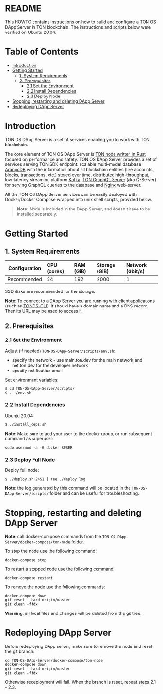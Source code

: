 # README

This HOWTO contains instructions on how to build and configure a TON OS DApp Server in TON blockchain. The instructions and scripts below were verified on Ubuntu 20.04.

# Table of Contents
- [Introduction](#introduction)
- [Getting Started](#getting-started)
  - [1. System Requirements](#1-system-requirements)
  - [2. Prerequisites](#2-prerequisites)
    - [2.1 Set the Environment](#21-set-the-environment)
    - [2.2 Install Dependencies](#22-install-dependencies)
    - [2.3 Deploy Node](#23-deploy-node)
- [Stopping, restarting and deleting DApp Server](#stopping-restarting-and-deleting-dapp-server)
- [Redeploying DApp Server](#redeploying-dapp-server)

# Introduction

TON OS DApp Server is a set of services enabling you to work with TON blockchain.

The core element of TON OS DApp Server is [TON node written in Rust](https://github.com/tonlabs/ton-labs-node) focused on performance and safety. TON OS DApp Server provides a set of services serving TON SDK endpoint: scalable multi-model database [ArangoDB](https://www.arangodb.com/documentation/) with the information about all blockchain entities (like accounts, blocks, transactions, etc.) stored over time, distributed high-throughput, low-latency streaming platform [Kafka](https://kafka.apache.org/documentation/), [TON GraphQL Server](https://github.com/tonlabs/ton-q-server) (aka Q-Server) for serving GraphQL queries to the database and [Nginx](https://nginx.org/en/docs/) web-server.

All the TON OS DApp Server services can be easily deployed with Docker/Docker Compose wrapped into unix shell scripts, provided below.

> **Note**: Node is included in the DApp Server, and doesn't have to be installed separately.

# Getting Started

## 1. System Requirements
| Configuration | CPU (cores) | RAM (GiB) | Storage (GiB) | Network (Gbit/s)|
|---|:---|:---|:---|:---|
| Recommended |24|192|2000|1| 

SSD disks are recommended for the storage.

**Note**: To connect to a DApp Server you are running with client applications (such as [TONOS-CLI](https://github.com/tonlabs/tonos-cli#21-set-the-network-and-parameter-values)), it should have a domain name and a DNS record. Then its URL may be used to access it.

## 2. Prerequisites
### 2.1 Set the Environment
Adjust (if needed) `TON-OS-DApp-Server/scripts/env.sh`:
- specify the network - use main.ton.dev for the main network and net.ton.dev for the developer network
- specify notification email

Set environment variables:

    $ cd TON-OS-DApp-Server/scripts/
    $ . ./env.sh 


### 2.2 Install Dependencies
Ubuntu 20.04:

    $ ./install_deps.sh
    
**Note**: Make sure to add your user to the docker group, or run subsequent command as superuser:


    sudo usermod -a -G docker $USER


### 2.3 Deploy Full Node
Deploy full node:

    $ ./deploy.sh 2>&1 | tee ./deploy.log


**Note**: the log generated by this command will be located in the `TON-OS-DApp-Server/scripts/` folder and can be useful for troubleshooting.

# Stopping, restarting and deleting DApp Server

**Note**: call docker-compose commands from the `TON-OS-DApp-Server/docker-compose/ton-node` folder.
    
To stop the node use the following command:

    docker-compose stop

To restart a stopped node use the following command:
    
    docker-compose restart

To remove the node use the following commands:
    
    docker-compose down
    git reset --hard origin/master
    git clean -ffdx
    
**Warning**: all local files and changes will be deleted from the git tree.

# Redeploying DApp Server

Before redeploying DApp server, make sure to remove the node and reset the git branch:
    
    cd TON-OS-DApp-Server/docker-compose/ton-node
    docker-compose down
    git reset --hard origin/master
    git clean -ffdx

Otherwise redeployment will fail.
When the branch is reset, repeat steps 2.1 - 2.3.
